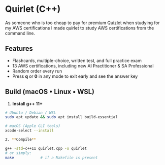# Quirlet (C++)

As someone who is too cheap to pay for premium Quizlet when studying for my AWS certifications I made quirlet to study AWS certifications from the command line. 

## Features
- Flashcards, multiple-choice, written test, and full practice exam  
- 13 AWS certifications, including new AI Practitioner & SA Professional  
- Random order every run  
- Press **q** or **0** in any mode to exit early and see the answer key

## Build (macOS • Linux • WSL)

1. **Install g++ 11+**

```bash
# Ubuntu / Debian / WSL
sudo apt update && sudo apt install build-essential

# macOS (Apple CLI tools)
xcode-select --install

2. **Compile**

g++ -std=c++11 quirlet.cpp -o quirlet
# or simply:
make            # if a Makefile is present
